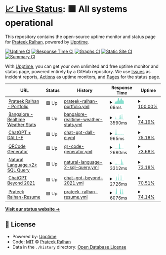 # [📈 Live Status](https://prateekralhan.github.io/status): <!--live status--> **🟩 All systems operational**

This repository contains the open-source uptime monitor and status page for [Prateek Ralhan](https://prateekralhan.github.io), powered by [Upptime](https://github.com/upptime/upptime).

[![Uptime CI](https://github.com/prateekralhan/status/workflows/Uptime%20CI/badge.svg)](https://github.com/prateekralhan/status/actions?query=workflow%3A%22Uptime+CI%22)
[![Response Time CI](https://github.com/prateekralhan/status/workflows/Response%20Time%20CI/badge.svg)](https://github.com/prateekralhan/status/actions?query=workflow%3A%22Response+Time+CI%22)
[![Graphs CI](https://github.com/prateekralhan/status/workflows/Graphs%20CI/badge.svg)](https://github.com/prateekralhan/status/actions?query=workflow%3A%22Graphs+CI%22)
[![Static Site CI](https://github.com/prateekralhan/status/workflows/Static%20Site%20CI/badge.svg)](https://github.com/prateekralhan/status/actions?query=workflow%3A%22Static+Site+CI%22)
[![Summary CI](https://github.com/prateekralhan/status/workflows/Summary%20CI/badge.svg)](https://github.com/prateekralhan/status/actions?query=workflow%3A%22Summary+CI%22)

With [Upptime](https://upptime.js.org), you can get your own unlimited and free uptime monitor and status page, powered entirely by a GitHub repository. We use [Issues](https://github.com/prateekralhan/status/issues) as incident reports, [Actions](https://github.com/prateekralhan/status/actions) as uptime monitors, and [Pages](https://prateekralhan.github.io/status) for the status page.

<!--start: status pages-->
<!-- This summary is generated by Upptime (https://github.com/upptime/upptime) -->
<!-- Do not edit this manually, your changes will be overwritten -->
<!-- prettier-ignore -->
| URL | Status | History | Response Time | Uptime |
| --- | ------ | ------- | ------------- | ------ |
| <img alt="" src="https://icons.duckduckgo.com/ip3/prateekralhan.github.io.ico" height="13"> [Prateek Ralhan - Portfolio](https://prateekralhan.github.io/) | 🟩 Up | [prateek-ralhan-portfolio.yml](https://github.com/prateekralhan/status/commits/HEAD/history/prateek-ralhan-portfolio.yml) | <details><summary><img alt="Response time graph" src="./graphs/prateek-ralhan-portfolio/response-time-week.png" height="20"> 69ms</summary><br><a href="https://prateekralhan.github.io/status/history/prateek-ralhan-portfolio"><img alt="Response time 78" src="https://img.shields.io/endpoint?url=https%3A%2F%2Fraw.githubusercontent.com%2Fprateekralhan%2Fstatus%2FHEAD%2Fapi%2Fprateek-ralhan-portfolio%2Fresponse-time.json"></a><br><a href="https://prateekralhan.github.io/status/history/prateek-ralhan-portfolio"><img alt="24-hour response time 59" src="https://img.shields.io/endpoint?url=https%3A%2F%2Fraw.githubusercontent.com%2Fprateekralhan%2Fstatus%2FHEAD%2Fapi%2Fprateek-ralhan-portfolio%2Fresponse-time-day.json"></a><br><a href="https://prateekralhan.github.io/status/history/prateek-ralhan-portfolio"><img alt="7-day response time 69" src="https://img.shields.io/endpoint?url=https%3A%2F%2Fraw.githubusercontent.com%2Fprateekralhan%2Fstatus%2FHEAD%2Fapi%2Fprateek-ralhan-portfolio%2Fresponse-time-week.json"></a><br><a href="https://prateekralhan.github.io/status/history/prateek-ralhan-portfolio"><img alt="30-day response time 79" src="https://img.shields.io/endpoint?url=https%3A%2F%2Fraw.githubusercontent.com%2Fprateekralhan%2Fstatus%2FHEAD%2Fapi%2Fprateek-ralhan-portfolio%2Fresponse-time-month.json"></a><br><a href="https://prateekralhan.github.io/status/history/prateek-ralhan-portfolio"><img alt="1-year response time 78" src="https://img.shields.io/endpoint?url=https%3A%2F%2Fraw.githubusercontent.com%2Fprateekralhan%2Fstatus%2FHEAD%2Fapi%2Fprateek-ralhan-portfolio%2Fresponse-time-year.json"></a></details> | <details><summary><a href="https://prateekralhan.github.io/status/history/prateek-ralhan-portfolio">100.00%</a></summary><a href="https://prateekralhan.github.io/status/history/prateek-ralhan-portfolio"><img alt="All-time uptime 100.00%" src="https://img.shields.io/endpoint?url=https%3A%2F%2Fraw.githubusercontent.com%2Fprateekralhan%2Fstatus%2FHEAD%2Fapi%2Fprateek-ralhan-portfolio%2Fuptime.json"></a><br><a href="https://prateekralhan.github.io/status/history/prateek-ralhan-portfolio"><img alt="24-hour uptime 100.00%" src="https://img.shields.io/endpoint?url=https%3A%2F%2Fraw.githubusercontent.com%2Fprateekralhan%2Fstatus%2FHEAD%2Fapi%2Fprateek-ralhan-portfolio%2Fuptime-day.json"></a><br><a href="https://prateekralhan.github.io/status/history/prateek-ralhan-portfolio"><img alt="7-day uptime 100.00%" src="https://img.shields.io/endpoint?url=https%3A%2F%2Fraw.githubusercontent.com%2Fprateekralhan%2Fstatus%2FHEAD%2Fapi%2Fprateek-ralhan-portfolio%2Fuptime-week.json"></a><br><a href="https://prateekralhan.github.io/status/history/prateek-ralhan-portfolio"><img alt="30-day uptime 100.00%" src="https://img.shields.io/endpoint?url=https%3A%2F%2Fraw.githubusercontent.com%2Fprateekralhan%2Fstatus%2FHEAD%2Fapi%2Fprateek-ralhan-portfolio%2Fuptime-month.json"></a><br><a href="https://prateekralhan.github.io/status/history/prateek-ralhan-portfolio"><img alt="1-year uptime 100.00%" src="https://img.shields.io/endpoint?url=https%3A%2F%2Fraw.githubusercontent.com%2Fprateekralhan%2Fstatus%2FHEAD%2Fapi%2Fprateek-ralhan-portfolio%2Fuptime-year.json"></a></details>
| <img alt="" src="https://icons.duckduckgo.com/ip3/bangalore-weather-stats.onrender.com.ico" height="13"> [Bangalore - Realtime Weather Stats](https://bangalore-weather-stats.onrender.com/) | 🟩 Up | [bangalore-realtime-weather-stats.yml](https://github.com/prateekralhan/status/commits/HEAD/history/bangalore-realtime-weather-stats.yml) | <details><summary><img alt="Response time graph" src="./graphs/bangalore-realtime-weather-stats/response-time-week.png" height="20"> 3590ms</summary><br><a href="https://prateekralhan.github.io/status/history/bangalore-realtime-weather-stats"><img alt="Response time 1881" src="https://img.shields.io/endpoint?url=https%3A%2F%2Fraw.githubusercontent.com%2Fprateekralhan%2Fstatus%2FHEAD%2Fapi%2Fbangalore-realtime-weather-stats%2Fresponse-time.json"></a><br><a href="https://prateekralhan.github.io/status/history/bangalore-realtime-weather-stats"><img alt="24-hour response time 3933" src="https://img.shields.io/endpoint?url=https%3A%2F%2Fraw.githubusercontent.com%2Fprateekralhan%2Fstatus%2FHEAD%2Fapi%2Fbangalore-realtime-weather-stats%2Fresponse-time-day.json"></a><br><a href="https://prateekralhan.github.io/status/history/bangalore-realtime-weather-stats"><img alt="7-day response time 3590" src="https://img.shields.io/endpoint?url=https%3A%2F%2Fraw.githubusercontent.com%2Fprateekralhan%2Fstatus%2FHEAD%2Fapi%2Fbangalore-realtime-weather-stats%2Fresponse-time-week.json"></a><br><a href="https://prateekralhan.github.io/status/history/bangalore-realtime-weather-stats"><img alt="30-day response time 2653" src="https://img.shields.io/endpoint?url=https%3A%2F%2Fraw.githubusercontent.com%2Fprateekralhan%2Fstatus%2FHEAD%2Fapi%2Fbangalore-realtime-weather-stats%2Fresponse-time-month.json"></a><br><a href="https://prateekralhan.github.io/status/history/bangalore-realtime-weather-stats"><img alt="1-year response time 1881" src="https://img.shields.io/endpoint?url=https%3A%2F%2Fraw.githubusercontent.com%2Fprateekralhan%2Fstatus%2FHEAD%2Fapi%2Fbangalore-realtime-weather-stats%2Fresponse-time-year.json"></a></details> | <details><summary><a href="https://prateekralhan.github.io/status/history/bangalore-realtime-weather-stats">74.19%</a></summary><a href="https://prateekralhan.github.io/status/history/bangalore-realtime-weather-stats"><img alt="All-time uptime 44.83%" src="https://img.shields.io/endpoint?url=https%3A%2F%2Fraw.githubusercontent.com%2Fprateekralhan%2Fstatus%2FHEAD%2Fapi%2Fbangalore-realtime-weather-stats%2Fuptime.json"></a><br><a href="https://prateekralhan.github.io/status/history/bangalore-realtime-weather-stats"><img alt="24-hour uptime 95.59%" src="https://img.shields.io/endpoint?url=https%3A%2F%2Fraw.githubusercontent.com%2Fprateekralhan%2Fstatus%2FHEAD%2Fapi%2Fbangalore-realtime-weather-stats%2Fuptime-day.json"></a><br><a href="https://prateekralhan.github.io/status/history/bangalore-realtime-weather-stats"><img alt="7-day uptime 74.19%" src="https://img.shields.io/endpoint?url=https%3A%2F%2Fraw.githubusercontent.com%2Fprateekralhan%2Fstatus%2FHEAD%2Fapi%2Fbangalore-realtime-weather-stats%2Fuptime-week.json"></a><br><a href="https://prateekralhan.github.io/status/history/bangalore-realtime-weather-stats"><img alt="30-day uptime 39.51%" src="https://img.shields.io/endpoint?url=https%3A%2F%2Fraw.githubusercontent.com%2Fprateekralhan%2Fstatus%2FHEAD%2Fapi%2Fbangalore-realtime-weather-stats%2Fuptime-month.json"></a><br><a href="https://prateekralhan.github.io/status/history/bangalore-realtime-weather-stats"><img alt="1-year uptime 44.83%" src="https://img.shields.io/endpoint?url=https%3A%2F%2Fraw.githubusercontent.com%2Fprateekralhan%2Fstatus%2FHEAD%2Fapi%2Fbangalore-realtime-weather-stats%2Fuptime-year.json"></a></details>
| <img alt="" src="https://icons.duckduckgo.com/ip3/streamlit-chatgpt-dalle2.onrender.com.ico" height="13"> [ChatGPT + DALL-E](https://streamlit-chatgpt-dalle2.onrender.com/) | 🟩 Up | [chat-gpt-dall-e.yml](https://github.com/prateekralhan/status/commits/HEAD/history/chat-gpt-dall-e.yml) | <details><summary><img alt="Response time graph" src="./graphs/chat-gpt-dall-e/response-time-week.png" height="20"> 965ms</summary><br><a href="https://prateekralhan.github.io/status/history/chat-gpt-dall-e"><img alt="Response time 1395" src="https://img.shields.io/endpoint?url=https%3A%2F%2Fraw.githubusercontent.com%2Fprateekralhan%2Fstatus%2FHEAD%2Fapi%2Fchat-gpt-dall-e%2Fresponse-time.json"></a><br><a href="https://prateekralhan.github.io/status/history/chat-gpt-dall-e"><img alt="24-hour response time 436" src="https://img.shields.io/endpoint?url=https%3A%2F%2Fraw.githubusercontent.com%2Fprateekralhan%2Fstatus%2FHEAD%2Fapi%2Fchat-gpt-dall-e%2Fresponse-time-day.json"></a><br><a href="https://prateekralhan.github.io/status/history/chat-gpt-dall-e"><img alt="7-day response time 965" src="https://img.shields.io/endpoint?url=https%3A%2F%2Fraw.githubusercontent.com%2Fprateekralhan%2Fstatus%2FHEAD%2Fapi%2Fchat-gpt-dall-e%2Fresponse-time-week.json"></a><br><a href="https://prateekralhan.github.io/status/history/chat-gpt-dall-e"><img alt="30-day response time 1001" src="https://img.shields.io/endpoint?url=https%3A%2F%2Fraw.githubusercontent.com%2Fprateekralhan%2Fstatus%2FHEAD%2Fapi%2Fchat-gpt-dall-e%2Fresponse-time-month.json"></a><br><a href="https://prateekralhan.github.io/status/history/chat-gpt-dall-e"><img alt="1-year response time 1395" src="https://img.shields.io/endpoint?url=https%3A%2F%2Fraw.githubusercontent.com%2Fprateekralhan%2Fstatus%2FHEAD%2Fapi%2Fchat-gpt-dall-e%2Fresponse-time-year.json"></a></details> | <details><summary><a href="https://prateekralhan.github.io/status/history/chat-gpt-dall-e">75.18%</a></summary><a href="https://prateekralhan.github.io/status/history/chat-gpt-dall-e"><img alt="All-time uptime 44.64%" src="https://img.shields.io/endpoint?url=https%3A%2F%2Fraw.githubusercontent.com%2Fprateekralhan%2Fstatus%2FHEAD%2Fapi%2Fchat-gpt-dall-e%2Fuptime.json"></a><br><a href="https://prateekralhan.github.io/status/history/chat-gpt-dall-e"><img alt="24-hour uptime 100.00%" src="https://img.shields.io/endpoint?url=https%3A%2F%2Fraw.githubusercontent.com%2Fprateekralhan%2Fstatus%2FHEAD%2Fapi%2Fchat-gpt-dall-e%2Fuptime-day.json"></a><br><a href="https://prateekralhan.github.io/status/history/chat-gpt-dall-e"><img alt="7-day uptime 75.18%" src="https://img.shields.io/endpoint?url=https%3A%2F%2Fraw.githubusercontent.com%2Fprateekralhan%2Fstatus%2FHEAD%2Fapi%2Fchat-gpt-dall-e%2Fuptime-week.json"></a><br><a href="https://prateekralhan.github.io/status/history/chat-gpt-dall-e"><img alt="30-day uptime 39.66%" src="https://img.shields.io/endpoint?url=https%3A%2F%2Fraw.githubusercontent.com%2Fprateekralhan%2Fstatus%2FHEAD%2Fapi%2Fchat-gpt-dall-e%2Fuptime-month.json"></a><br><a href="https://prateekralhan.github.io/status/history/chat-gpt-dall-e"><img alt="1-year uptime 44.64%" src="https://img.shields.io/endpoint?url=https%3A%2F%2Fraw.githubusercontent.com%2Fprateekralhan%2Fstatus%2FHEAD%2Fapi%2Fchat-gpt-dall-e%2Fuptime-year.json"></a></details>
| <img alt="" src="https://icons.duckduckgo.com/ip3/qrcode-generator.onrender.com.ico" height="13"> [QRCode Generator](https://qrcode-generator.onrender.com/) | 🟩 Up | [qr-code-generator.yml](https://github.com/prateekralhan/status/commits/HEAD/history/qr-code-generator.yml) | <details><summary><img alt="Response time graph" src="./graphs/qr-code-generator/response-time-week.png" height="20"> 2680ms</summary><br><a href="https://prateekralhan.github.io/status/history/qr-code-generator"><img alt="Response time 1269" src="https://img.shields.io/endpoint?url=https%3A%2F%2Fraw.githubusercontent.com%2Fprateekralhan%2Fstatus%2FHEAD%2Fapi%2Fqr-code-generator%2Fresponse-time.json"></a><br><a href="https://prateekralhan.github.io/status/history/qr-code-generator"><img alt="24-hour response time 336" src="https://img.shields.io/endpoint?url=https%3A%2F%2Fraw.githubusercontent.com%2Fprateekralhan%2Fstatus%2FHEAD%2Fapi%2Fqr-code-generator%2Fresponse-time-day.json"></a><br><a href="https://prateekralhan.github.io/status/history/qr-code-generator"><img alt="7-day response time 2680" src="https://img.shields.io/endpoint?url=https%3A%2F%2Fraw.githubusercontent.com%2Fprateekralhan%2Fstatus%2FHEAD%2Fapi%2Fqr-code-generator%2Fresponse-time-week.json"></a><br><a href="https://prateekralhan.github.io/status/history/qr-code-generator"><img alt="30-day response time 1325" src="https://img.shields.io/endpoint?url=https%3A%2F%2Fraw.githubusercontent.com%2Fprateekralhan%2Fstatus%2FHEAD%2Fapi%2Fqr-code-generator%2Fresponse-time-month.json"></a><br><a href="https://prateekralhan.github.io/status/history/qr-code-generator"><img alt="1-year response time 1269" src="https://img.shields.io/endpoint?url=https%3A%2F%2Fraw.githubusercontent.com%2Fprateekralhan%2Fstatus%2FHEAD%2Fapi%2Fqr-code-generator%2Fresponse-time-year.json"></a></details> | <details><summary><a href="https://prateekralhan.github.io/status/history/qr-code-generator">73.68%</a></summary><a href="https://prateekralhan.github.io/status/history/qr-code-generator"><img alt="All-time uptime 44.11%" src="https://img.shields.io/endpoint?url=https%3A%2F%2Fraw.githubusercontent.com%2Fprateekralhan%2Fstatus%2FHEAD%2Fapi%2Fqr-code-generator%2Fuptime.json"></a><br><a href="https://prateekralhan.github.io/status/history/qr-code-generator"><img alt="24-hour uptime 100.00%" src="https://img.shields.io/endpoint?url=https%3A%2F%2Fraw.githubusercontent.com%2Fprateekralhan%2Fstatus%2FHEAD%2Fapi%2Fqr-code-generator%2Fuptime-day.json"></a><br><a href="https://prateekralhan.github.io/status/history/qr-code-generator"><img alt="7-day uptime 73.68%" src="https://img.shields.io/endpoint?url=https%3A%2F%2Fraw.githubusercontent.com%2Fprateekralhan%2Fstatus%2FHEAD%2Fapi%2Fqr-code-generator%2Fuptime-week.json"></a><br><a href="https://prateekralhan.github.io/status/history/qr-code-generator"><img alt="30-day uptime 39.55%" src="https://img.shields.io/endpoint?url=https%3A%2F%2Fraw.githubusercontent.com%2Fprateekralhan%2Fstatus%2FHEAD%2Fapi%2Fqr-code-generator%2Fuptime-month.json"></a><br><a href="https://prateekralhan.github.io/status/history/qr-code-generator"><img alt="1-year uptime 44.11%" src="https://img.shields.io/endpoint?url=https%3A%2F%2Fraw.githubusercontent.com%2Fprateekralhan%2Fstatus%2FHEAD%2Fapi%2Fqr-code-generator%2Fuptime-year.json"></a></details>
| <img alt="" src="https://icons.duckduckgo.com/ip3/natural-language-2-sql-queries.onrender.com.ico" height="13"> [Natural Language <2> SQL Query](https://natural-language-2-sql-queries.onrender.com/) | 🟩 Up | [natural-language-2-sql-query.yml](https://github.com/prateekralhan/status/commits/HEAD/history/natural-language-2-sql-query.yml) | <details><summary><img alt="Response time graph" src="./graphs/natural-language-2-sql-query/response-time-week.png" height="20"> 3312ms</summary><br><a href="https://prateekralhan.github.io/status/history/natural-language-2-sql-query"><img alt="Response time 2240" src="https://img.shields.io/endpoint?url=https%3A%2F%2Fraw.githubusercontent.com%2Fprateekralhan%2Fstatus%2FHEAD%2Fapi%2Fnatural-language-2-sql-query%2Fresponse-time.json"></a><br><a href="https://prateekralhan.github.io/status/history/natural-language-2-sql-query"><img alt="24-hour response time 3623" src="https://img.shields.io/endpoint?url=https%3A%2F%2Fraw.githubusercontent.com%2Fprateekralhan%2Fstatus%2FHEAD%2Fapi%2Fnatural-language-2-sql-query%2Fresponse-time-day.json"></a><br><a href="https://prateekralhan.github.io/status/history/natural-language-2-sql-query"><img alt="7-day response time 3312" src="https://img.shields.io/endpoint?url=https%3A%2F%2Fraw.githubusercontent.com%2Fprateekralhan%2Fstatus%2FHEAD%2Fapi%2Fnatural-language-2-sql-query%2Fresponse-time-week.json"></a><br><a href="https://prateekralhan.github.io/status/history/natural-language-2-sql-query"><img alt="30-day response time 1996" src="https://img.shields.io/endpoint?url=https%3A%2F%2Fraw.githubusercontent.com%2Fprateekralhan%2Fstatus%2FHEAD%2Fapi%2Fnatural-language-2-sql-query%2Fresponse-time-month.json"></a><br><a href="https://prateekralhan.github.io/status/history/natural-language-2-sql-query"><img alt="1-year response time 2240" src="https://img.shields.io/endpoint?url=https%3A%2F%2Fraw.githubusercontent.com%2Fprateekralhan%2Fstatus%2FHEAD%2Fapi%2Fnatural-language-2-sql-query%2Fresponse-time-year.json"></a></details> | <details><summary><a href="https://prateekralhan.github.io/status/history/natural-language-2-sql-query">73.18%</a></summary><a href="https://prateekralhan.github.io/status/history/natural-language-2-sql-query"><img alt="All-time uptime 43.23%" src="https://img.shields.io/endpoint?url=https%3A%2F%2Fraw.githubusercontent.com%2Fprateekralhan%2Fstatus%2FHEAD%2Fapi%2Fnatural-language-2-sql-query%2Fuptime.json"></a><br><a href="https://prateekralhan.github.io/status/history/natural-language-2-sql-query"><img alt="24-hour uptime 97.51%" src="https://img.shields.io/endpoint?url=https%3A%2F%2Fraw.githubusercontent.com%2Fprateekralhan%2Fstatus%2FHEAD%2Fapi%2Fnatural-language-2-sql-query%2Fuptime-day.json"></a><br><a href="https://prateekralhan.github.io/status/history/natural-language-2-sql-query"><img alt="7-day uptime 73.18%" src="https://img.shields.io/endpoint?url=https%3A%2F%2Fraw.githubusercontent.com%2Fprateekralhan%2Fstatus%2FHEAD%2Fapi%2Fnatural-language-2-sql-query%2Fuptime-week.json"></a><br><a href="https://prateekralhan.github.io/status/history/natural-language-2-sql-query"><img alt="30-day uptime 39.34%" src="https://img.shields.io/endpoint?url=https%3A%2F%2Fraw.githubusercontent.com%2Fprateekralhan%2Fstatus%2FHEAD%2Fapi%2Fnatural-language-2-sql-query%2Fuptime-month.json"></a><br><a href="https://prateekralhan.github.io/status/history/natural-language-2-sql-query"><img alt="1-year uptime 43.23%" src="https://img.shields.io/endpoint?url=https%3A%2F%2Fraw.githubusercontent.com%2Fprateekralhan%2Fstatus%2FHEAD%2Fapi%2Fnatural-language-2-sql-query%2Fuptime-year.json"></a></details>
| <img alt="" src="https://icons.duckduckgo.com/ip3/chatgpt-beyond-2021.onrender.com.ico" height="13"> [ChatGPT Beyond 2021](https://chatgpt-beyond-2021.onrender.com/) | 🟩 Up | [chat-gpt-beyond-2021.yml](https://github.com/prateekralhan/status/commits/HEAD/history/chat-gpt-beyond-2021.yml) | <details><summary><img alt="Response time graph" src="./graphs/chat-gpt-beyond-2021/response-time-week.png" height="20"> 2726ms</summary><br><a href="https://prateekralhan.github.io/status/history/chat-gpt-beyond-2021"><img alt="Response time 1872" src="https://img.shields.io/endpoint?url=https%3A%2F%2Fraw.githubusercontent.com%2Fprateekralhan%2Fstatus%2FHEAD%2Fapi%2Fchat-gpt-beyond-2021%2Fresponse-time.json"></a><br><a href="https://prateekralhan.github.io/status/history/chat-gpt-beyond-2021"><img alt="24-hour response time 463" src="https://img.shields.io/endpoint?url=https%3A%2F%2Fraw.githubusercontent.com%2Fprateekralhan%2Fstatus%2FHEAD%2Fapi%2Fchat-gpt-beyond-2021%2Fresponse-time-day.json"></a><br><a href="https://prateekralhan.github.io/status/history/chat-gpt-beyond-2021"><img alt="7-day response time 2726" src="https://img.shields.io/endpoint?url=https%3A%2F%2Fraw.githubusercontent.com%2Fprateekralhan%2Fstatus%2FHEAD%2Fapi%2Fchat-gpt-beyond-2021%2Fresponse-time-week.json"></a><br><a href="https://prateekralhan.github.io/status/history/chat-gpt-beyond-2021"><img alt="30-day response time 1700" src="https://img.shields.io/endpoint?url=https%3A%2F%2Fraw.githubusercontent.com%2Fprateekralhan%2Fstatus%2FHEAD%2Fapi%2Fchat-gpt-beyond-2021%2Fresponse-time-month.json"></a><br><a href="https://prateekralhan.github.io/status/history/chat-gpt-beyond-2021"><img alt="1-year response time 1872" src="https://img.shields.io/endpoint?url=https%3A%2F%2Fraw.githubusercontent.com%2Fprateekralhan%2Fstatus%2FHEAD%2Fapi%2Fchat-gpt-beyond-2021%2Fresponse-time-year.json"></a></details> | <details><summary><a href="https://prateekralhan.github.io/status/history/chat-gpt-beyond-2021">70.51%</a></summary><a href="https://prateekralhan.github.io/status/history/chat-gpt-beyond-2021"><img alt="All-time uptime 44.00%" src="https://img.shields.io/endpoint?url=https%3A%2F%2Fraw.githubusercontent.com%2Fprateekralhan%2Fstatus%2FHEAD%2Fapi%2Fchat-gpt-beyond-2021%2Fuptime.json"></a><br><a href="https://prateekralhan.github.io/status/history/chat-gpt-beyond-2021"><img alt="24-hour uptime 95.26%" src="https://img.shields.io/endpoint?url=https%3A%2F%2Fraw.githubusercontent.com%2Fprateekralhan%2Fstatus%2FHEAD%2Fapi%2Fchat-gpt-beyond-2021%2Fuptime-day.json"></a><br><a href="https://prateekralhan.github.io/status/history/chat-gpt-beyond-2021"><img alt="7-day uptime 70.51%" src="https://img.shields.io/endpoint?url=https%3A%2F%2Fraw.githubusercontent.com%2Fprateekralhan%2Fstatus%2FHEAD%2Fapi%2Fchat-gpt-beyond-2021%2Fuptime-week.json"></a><br><a href="https://prateekralhan.github.io/status/history/chat-gpt-beyond-2021"><img alt="30-day uptime 38.74%" src="https://img.shields.io/endpoint?url=https%3A%2F%2Fraw.githubusercontent.com%2Fprateekralhan%2Fstatus%2FHEAD%2Fapi%2Fchat-gpt-beyond-2021%2Fuptime-month.json"></a><br><a href="https://prateekralhan.github.io/status/history/chat-gpt-beyond-2021"><img alt="1-year uptime 44.00%" src="https://img.shields.io/endpoint?url=https%3A%2F%2Fraw.githubusercontent.com%2Fprateekralhan%2Fstatus%2FHEAD%2Fapi%2Fchat-gpt-beyond-2021%2Fuptime-year.json"></a></details>
| <img alt="" src="https://icons.duckduckgo.com/ip3/prateek-online-resume-render.onrender.com.ico" height="13"> [Prateek Ralhan-Resume](https://prateek-online-resume-render.onrender.com/) | 🟩 Up | [prateek-ralhan-resume.yml](https://github.com/prateekralhan/status/commits/HEAD/history/prateek-ralhan-resume.yml) | <details><summary><img alt="Response time graph" src="./graphs/prateek-ralhan-resume/response-time-week.png" height="20"> 6076ms</summary><br><a href="https://prateekralhan.github.io/status/history/prateek-ralhan-resume"><img alt="Response time 1599" src="https://img.shields.io/endpoint?url=https%3A%2F%2Fraw.githubusercontent.com%2Fprateekralhan%2Fstatus%2FHEAD%2Fapi%2Fprateek-ralhan-resume%2Fresponse-time.json"></a><br><a href="https://prateekralhan.github.io/status/history/prateek-ralhan-resume"><img alt="24-hour response time 11079" src="https://img.shields.io/endpoint?url=https%3A%2F%2Fraw.githubusercontent.com%2Fprateekralhan%2Fstatus%2FHEAD%2Fapi%2Fprateek-ralhan-resume%2Fresponse-time-day.json"></a><br><a href="https://prateekralhan.github.io/status/history/prateek-ralhan-resume"><img alt="7-day response time 6076" src="https://img.shields.io/endpoint?url=https%3A%2F%2Fraw.githubusercontent.com%2Fprateekralhan%2Fstatus%2FHEAD%2Fapi%2Fprateek-ralhan-resume%2Fresponse-time-week.json"></a><br><a href="https://prateekralhan.github.io/status/history/prateek-ralhan-resume"><img alt="30-day response time 2524" src="https://img.shields.io/endpoint?url=https%3A%2F%2Fraw.githubusercontent.com%2Fprateekralhan%2Fstatus%2FHEAD%2Fapi%2Fprateek-ralhan-resume%2Fresponse-time-month.json"></a><br><a href="https://prateekralhan.github.io/status/history/prateek-ralhan-resume"><img alt="1-year response time 1599" src="https://img.shields.io/endpoint?url=https%3A%2F%2Fraw.githubusercontent.com%2Fprateekralhan%2Fstatus%2FHEAD%2Fapi%2Fprateek-ralhan-resume%2Fresponse-time-year.json"></a></details> | <details><summary><a href="https://prateekralhan.github.io/status/history/prateek-ralhan-resume">74.14%</a></summary><a href="https://prateekralhan.github.io/status/history/prateek-ralhan-resume"><img alt="All-time uptime 44.36%" src="https://img.shields.io/endpoint?url=https%3A%2F%2Fraw.githubusercontent.com%2Fprateekralhan%2Fstatus%2FHEAD%2Fapi%2Fprateek-ralhan-resume%2Fuptime.json"></a><br><a href="https://prateekralhan.github.io/status/history/prateek-ralhan-resume"><img alt="24-hour uptime 96.38%" src="https://img.shields.io/endpoint?url=https%3A%2F%2Fraw.githubusercontent.com%2Fprateekralhan%2Fstatus%2FHEAD%2Fapi%2Fprateek-ralhan-resume%2Fuptime-day.json"></a><br><a href="https://prateekralhan.github.io/status/history/prateek-ralhan-resume"><img alt="7-day uptime 74.14%" src="https://img.shields.io/endpoint?url=https%3A%2F%2Fraw.githubusercontent.com%2Fprateekralhan%2Fstatus%2FHEAD%2Fapi%2Fprateek-ralhan-resume%2Fuptime-week.json"></a><br><a href="https://prateekralhan.github.io/status/history/prateek-ralhan-resume"><img alt="30-day uptime 39.64%" src="https://img.shields.io/endpoint?url=https%3A%2F%2Fraw.githubusercontent.com%2Fprateekralhan%2Fstatus%2FHEAD%2Fapi%2Fprateek-ralhan-resume%2Fuptime-month.json"></a><br><a href="https://prateekralhan.github.io/status/history/prateek-ralhan-resume"><img alt="1-year uptime 44.36%" src="https://img.shields.io/endpoint?url=https%3A%2F%2Fraw.githubusercontent.com%2Fprateekralhan%2Fstatus%2FHEAD%2Fapi%2Fprateek-ralhan-resume%2Fuptime-year.json"></a></details>

<!--end: status pages-->

[**Visit our status website →**](https://prateekralhan.github.io/status)

## 📄 License

- Powered by: [Upptime](https://github.com/upptime/upptime)
- Code: [MIT](./LICENSE) © [Prateek Ralhan](https://prateekralhan.github.io/)
- Data in the `./history` directory: [Open Database License](https://opendatacommons.org/licenses/odbl/1-0/)
